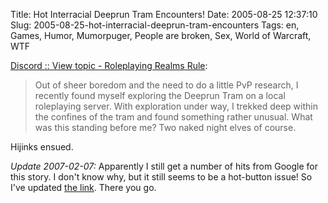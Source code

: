 Title: Hot Interracial Deeprun Tram Encounters!
Date: 2005-08-25 12:37:10
Slug: 2005-08-25-hot-interracial-deeprun-tram-encounters
Tags: en, Games, Humor, Mumorpuger, People are broken, Sex, World of Warcraft, WTF


[Discord :: View topic - Roleplaying Realms Rule][1]:

> Out of sheer boredom and the need to do a little PvP research, I recently
found myself exploring the Deeprun Tram on a local roleplaying server. With
exploration under way, I trekked deep within the confines of the tram and
found something rather unusual. What was this standing before me? Two naked
night elves of course.

Hijinks ensued.

_Update 2007-02-07:_ Apparently I still get a number of hits from Google for
this story. I don't know why, but it still seems to be a hot-button issue! So
I've updated [the link][1]. There you go.

   [1]: http://www.se7en-x.com/yarhump/
